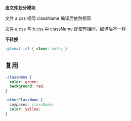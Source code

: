 

**由文件划分模块**

文件 a.css 相同 className 编译后依然相同

文件 a.css 与 b.css 中 className 即使有相同，编译后不一样

**不转换**

```css
:global .cf { clear: both; }
```

## 复用

```css
.className {
  color: green;
  background: red;
}

.otherClassName {
  composes: className;
  color: yellow;
}
```
